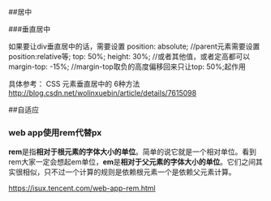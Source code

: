 ##居中

###垂直居中

如果要让div垂直居中的话，需要设置
position: absolute; 
//parent元素需要设置position:relative等;
top: 50%;
height: 30%; //或者其他值，或者定高都可以
margin-top: -15%; //margin-top取负的高度偏移回来只让top: 50%;起作用

具体参考： 
CSS 元素垂直居中的 6种方法
http://blog.csdn.net/wolinxuebin/article/details/7615098

##自适应

### web app使用rem代替px
**rem**是指**相对于根元素的字体大小的单位**。简单的说它就是一个相对单位。看到rem大家一定会想起em单位，**em**是**相对于父元素的字体大小的单位**。它们之间其实很相似，只不过一个计算的规则是依赖根元素一个是依赖父元素计算。

https://isux.tencent.com/web-app-rem.html